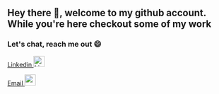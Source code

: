 ## Hey there 👋, welcome to my github account. While you're here checkout some of my work

### Let's chat, reach me out 😄

[Linkedin <img height='25' width='25'  src='https://cdn4.iconfinder.com/data/icons/social-messaging-ui-color-shapes-2-free/128/social-linkedin-circle-512.png' alt='Linkedin Logo' />](https://www.linkedin.com/in/matheus-de-assis-caetano/)

[Email <img height='25' width='25' src='https://cdn.worldvectorlogo.com/logos/official-gmail-icon-2020-.svg' />](mailto:matheus@assis.me)
